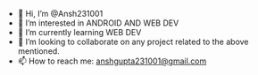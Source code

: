 - 👋 Hi, I’m @Ansh231001
- 👀 I’m interested in ANDROID AND WEB DEV
- 🌱 I’m currently learning WEB DEV
- 💞️ I’m looking to collaborate on any project related to the above mentioned.
- 📫 How to reach me: anshgupta231001@gmail.com

